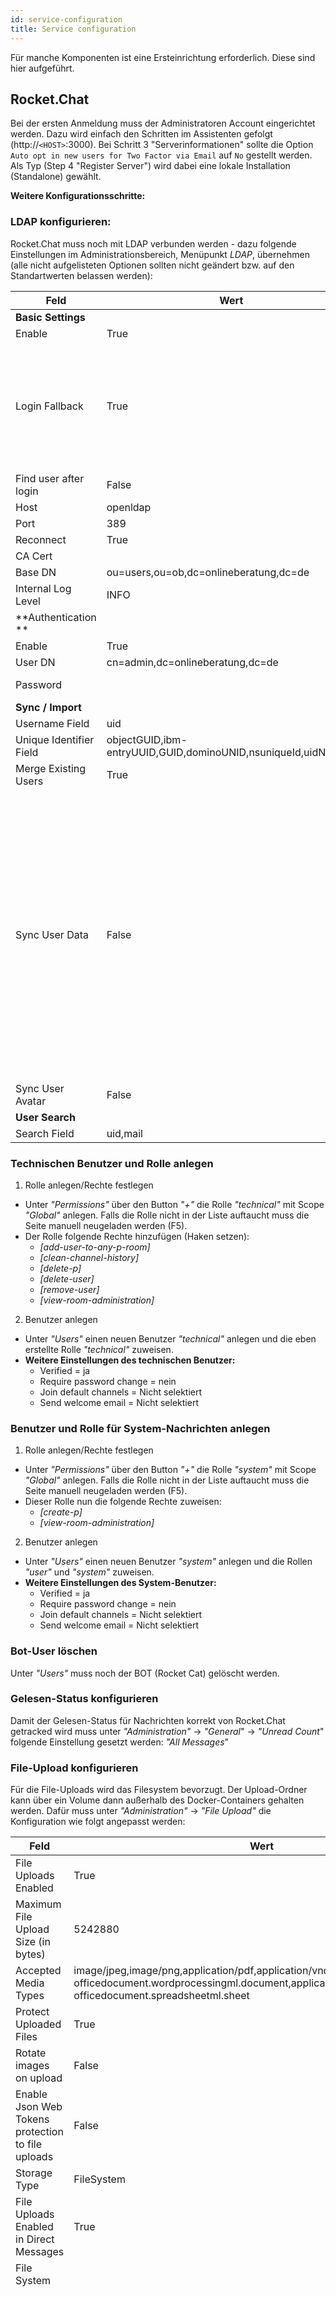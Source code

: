 ```yaml
---
id: service-configuration
title: Service configuration
---
```

Für manche Komponenten ist eine Ersteinrichtung erforderlich.
Diese sind hier aufgeführt.

## Rocket.Chat
Bei der ersten Anmeldung muss der Administratoren Account eingerichtet werden.
Dazu wird einfach den Schritten im Assistenten gefolgt (http://`<HOST>`:3000).
Bei Schritt 3 "Serverinformationen" sollte die Option `Auto opt in new users for Two Factor via Email` auf `No` gestellt werden.
Als Typ (Step 4 "Register Server") wird dabei eine lokale Installation (Standalone) gewählt.

__Weitere Konfigurationsschritte:__

### LDAP konfigurieren:
Rocket.Chat muss noch mit LDAP verbunden werden - dazu folgende Einstellungen im Administrationsbereich, Menüpunkt _LDAP_, übernehmen (alle nicht aufgelisteten Optionen sollten nicht geändert bzw. auf den Standartwerten belassen werden):

| Feld | Wert | Bemerkung |
|-|-|-|
| **Basic Settings** | | |
| Enable | True | |
| Login Fallback | True | Wichtig, da sich der initiale Admin ansonsten nicht mehr einloggen kann, da nicht im LDAP vorhanden |
| Find user after login | False | |
| Host | openldap | |
| Port | 389 | |
| Reconnect | True | |
| CA Cert | | |
| Base DN | ou=users,ou=ob,dc=onlineberatung,dc=de | |
| Internal Log Level | INFO | |
| **Authentication **| | |
| Enable | True | |
| User DN | cn=admin,dc=onlineberatung,dc=de | |
| Password | <PASSWORT> | → Standard-PW: admin |
| **Sync / Import** | | |
| Username Field | uid | |
| Unique Identifier Field | objectGUID,ibm-entryUUID,GUID,dominoUNID,nsuniqueId,uidNumber | |
| Merge Existing Users | True | |
| Sync User Data | False | Set this option to _true_ only if the user data of Keycloak and Rocket.Chat are 100% synchronized (especially e-mail address). Otherwise, this can lead to malfunction during password reset process and users won't be able to log in to Rocket.Chat. |
| Sync User Avatar | False | |
| **User Search** | | |
| Search Field | uid,mail | |


### Technischen Benutzer und Rolle anlegen
1. Rolle anlegen/Rechte festlegen
* Unter _"Permissions"_ über den Button _"+"_ die Rolle _"technical"_ mit Scope _"Global"_ anlegen. Falls die Rolle nicht in der Liste auftaucht muss die Seite manuell neugeladen werden (F5).
* Der Rolle folgende Rechte hinzufügen (Haken setzen):
    * _[add-user-to-any-p-room]_
    * _[clean-channel-history]_
    * _[delete-p]_
    * _[delete-user]_
    * _[remove-user]_
    * _[view-room-administration]_
2. Benutzer anlegen
* Unter _"Users"_ einen neuen Benutzer _"technical"_ anlegen und die eben erstellte Rolle _"technical"_ zuweisen.
* **Weitere Einstellungen des technischen Benutzer:**
    * Verified = ja
    * Require password change = nein
    * Join default channels = Nicht selektiert
    * Send welcome email = Nicht selektiert

### Benutzer und Rolle für System-Nachrichten anlegen
1. Rolle anlegen/Rechte festlegen
* Unter _"Permissions"_ über den Button _"+"_ die Rolle _"system"_ mit Scope _"Global"_ anlegen. Falls die Rolle nicht in der Liste auftaucht muss die Seite manuell neugeladen werden (F5).
* Dieser Rolle nun die folgende Rechte zuweisen:
    * _[create-p]_ 
    * _[view-room-administration]_
2. Benutzer anlegen
* Unter _"Users"_ einen neuen Benutzer _"system"_ anlegen und die Rollen _"user"_ und _"system"_ zuweisen.
* **Weitere Einstellungen des System-Benutzer:**
    * Verified = ja
    * Require password change = nein
    * Join default channels = Nicht selektiert
    * Send welcome email = Nicht selektiert

### Bot-User löschen
Unter _"Users"_ muss noch der BOT (Rocket Cat) gelöscht werden.

### Gelesen-Status konfigurieren
Damit der Gelesen-Status für Nachrichten korrekt von Rocket.Chat getracked wird muss unter _"Administration"_ → _"General_" → _"Unread Count_" folgende Einstellung gesetzt werden: _"All Messages_"

### File-Upload konfigurieren
Für die File-Uploads wird das Filesystem bevorzugt. Der Upload-Ordner kann über ein Volume dann außerhalb des Docker-Containers gehalten werden.
Dafür muss unter _"Administration"_ → _"File Upload"_ die Konfiguration wie folgt angepasst werden:

| Feld | Wert | Bemerkung |
|-|-|-|
| File Uploads Enabled | True | |
| Maximum File Upload Size (in bytes) | 5242880 | 5MB |
| Accepted Media Types | image/jpeg,image/png,application/pdf,application/vnd.openxmlformats-officedocument.wordprocessingml.document,application/vnd.openxmlformats-officedocument.spreadsheetml.sheet | jpg, png, pdf, docx, xlsx |
| Protect Uploaded Files | True | |
| Rotate images on upload | False | |
| Enable Json Web Tokens protection to file uploads | False | |
| Storage Type | FileSystem | |
| File Uploads Enabled in Direct Messages | True | |
| File System | | |
| System Path | /app/user_uploads | Dieses Verzeichnis wird auf das Host-System gemounted, damit die hochgeladenen Dateien nicht im Container liegen. Da Rocket.Chat die als eigenen RocketChat-Benutzer mit der UID 99999 ablegt, wird der Besitzer des Verzeichnisses auf dem Host-System auf die UID 99999 gesetzt. Diesen Benutzer gibts es auf dem Linux nicht, aber dadurch können die Rechte für das Verzeichnis eingeschränkt werden. Besitzer: 99999 Gruppe: docker Permissions: 744

### Nur lokal: CORS für Frontend-Entwicklung aktivieren
Damit die lokale Entwicklungsumgebung auch für die Frontend-Entwicklung, wo ein Node-Server lokal läuft, funktionert, muss in Rocket.Chat in der Administration unter dem Punkt _"General"_ → _"REST API"_ die Einstellung _"Enable Cors"_ auf _"true"_ gesetzt werden.

### Rate Limiter
For local development both `Rate Limiter` can be deactivated.

⚠️Please be sure to enable rate limiting for production and balance the settings according to the ones within NGINX ⚠️

### General
Disable `UTF8 Names Slugify` under `UTF8`.

### Accounts
Under `Registration` disable the following entries:
  - `Send email to user when user is activated`
  - `Send email to user when user is deactivated`
  - `Verify Email for External Accounts`
  - `Use Default Blocked Domains List`

## Keycloak
### Realm
Es muss der Realm aus dem Projektverzeichnis importiert werden (Verzeichnis im Repo: _./Keycloak_).

Vor dem Import der Basis-Einstellungen müssen folgende Anpassungen manuell in der Datei _realm-export.json_ vorgenommen werden:

| Name | Value |
| ---- | ----- |
| redirectUris | Host mit Wildcard eintragen (z.B. https://anwendung.de/*) |
| webOrigins | Erlaubte Origins eintragen (z.B. https://anwendung.de) |
| "clientId": "account" {baseUrl} | Keycloak URL zum Keycloak Account GUI (z.B. /auth/realms/<anwendungs_realm_name>/account) |
| "clientId": "account" {redirectUris} | Keycloak Redirect URIs zum Keycloak Account GUI (z.B. /auth/realms/<anwendungs_realm_name>/account) |
| "clientId": "security-admin-console" {baseUrl} | Keycloak URL zum Keycloak Admin GUI (z.B. "/auth/admin/<anwendungs_realm_name>/console/index.html") |
| "clientId": "security-admin-console" {redirectUris} | Keycloak Redirect URIs zum Keycloak Admin GUI (z.B. "/auth/admin/<anwendungs_realm_name>/console/index.html") |
| "smtpServer": {port} | SMTP Server Port |
| "smtpServer": {host} | SMTP Server Host |
| "smtpServer": {from} | SMTP Absender Adresse |
| "smtpServer": {fromDisplayName} | SMTP Absender Name |
| "smtpServer": {user} | SMTP Server Benutzer |
| "org.keycloak.storage.UserStorageProvider" : "config" : "usersDn" | Distinguished Names für User (z.B. "ou=users,ou=WebApp,dc=anwendung,dc=de") |
| "org.keycloak.storage.UserStorageProvider" : "config" : "bindDn" | Distinguished Names für Admin (z.B. "cn=admin,dc=anwendung,dc=de") |

Um die JSON-Datei zu importieren muss man einen neuen Realm in Keycloak anlegen.
Dazu öffnet man das DropDownMenü direkt unterhalb des Keycloak-Logos (derzeit ist dort der Master-Realm ausgewählt) und klick auf _"Add realm"_.
In der sich daraufhin öffnenden Maske lädt man die JSON Datei hoch.

### LDAP
Im Anschluss muss noch die Verbindung zu LDAP aktualisiert werden, da in dem Realm-Export das Passwort nicht mit exportiert wird.
Dazu geht man auf _"User Federation"_ und wählt dort _"ldap"_ aus. In den sich daraufhin öffnenden Konfigurationsfeldern aktualisiert man das Feld _"Bind Credential"_ mit dem für den LDAP-Admin gesetzten Passwort (Initial-Passwort: admin).
Die Funktionstüchtigkeit kann mit _"Test authentication"_ geprüft werden.
Zum Schluss das ganze noch mit dem _"save"_ Button ganz unten speichern.

### Technischer Benutzer für E-Mail-Prüfung
Für die Überprüfung auf bereits vergebene E-Mail-Adressen in Keycloak muss ein technischer Benutzer über die Benutzerverwaltung von Keycloak eingerichtet werden. Dieser Benutzer benötigt nur einen Namen aber kein Passwort oder sonstige Daten und Einstellungen.

### Technischer Benutzer für Registrierung und Masterkey
Für die Registrierung neuer Ratsuchender in Keycloak muss ein technischer Benutzer über die Benutzerverwaltung von Keycloak eingerichtet werden. Dieser Benutzer benötigt einen Namen, ein Passwort und folgende Rollen-Einstellungen:

1. Unter _"Client Roles"_ → _"realm-management"_ auswählen und unter _"Assigned Roles"_ sollten folgende Rollen stehen:
    * manage-users
    * view-realm
2. Unter _"Client Roles"_ → _"account"_ auswählen und alle unter _"Assigned Roles"_ entfernen
3. Zuätzlich muss dem Benutzer noch die Rolle "technical" hinzugefügt werden

### Password policies
Die gleichen Password Policies sind auch im UserService implementiert (UserHelper.java).

## Verbindungen im Nosqlclient einrichten
Damit man sich mit dem Nosqlclient mit der MongoDB verbinden kann müssen entsprechende Verbindungen eingerichtet werden. Dazu muss der Nosqlclient aufgerufen werden und oben rechts _"Connect"_ und im folgenden Dialog _"Create New"_ ausgewählt werden.

Folgende Verbindungsdaten müssen für die Rocket.Chat-DB verwendet werden:

| Name        | Host    | Port  | Database name | Authentication type | Username    | Passwort    | Authentication DB |
| ----------- | ------- | ----- | ------------- | ------------------- | ----------- | ----------- | ----------------- |
| Rocket.Chat | mongodb | 27017 | rocketchat    | Scram-Sha-1         | rocketchat* | rocketchat* | rocketchat        |

\* Es handelt sich hierbei um das initiale Passwort bei der Erstinstallation. Dieses muss ggf. noch angepasst werden.

## Microservices

Für alle folgenden Microservices muss ein Hosts-Eintrag in der Datei `docker-compose.yml` erfolgen. Bitte ersetzen Sie die Platzhalter `<app_domain>` und `<internal_server_ip_address>` entsprechend mit Ihren Werten bei der jeweiligen Property `extra_hosts`. Darüber wird sichergestellt, dass die Microservices Verbindungen zu den Services auf dem Server herstellen können.

## AgencyService
Die Konfiguration des Services auf dem Server erfolgt in der AgencyService.env. Für die lokale Entwicklung muss dafür die entsprechende _application-X.properties_-Datei angepasst werden.

Folgende Werte müssen zwingend gesetzt werden:

| Name | Description |
| ---- | ----------- |
| SPRING_PROFILES_ACTIVE | _local_ for local development, _prod_ for production system |
| SPRING_DATASOURCE_URL | Connection URL: jdbc:mariadb://\<host\>:\<port\>/agencyservice |
| SPRING_DATASOURCE_USERNAME | Username for AgencyService database user |
| SPRING_DATASOURCE_PASSWORD | Password for AgencyService database user |
| SPRING_LIQUIBASE_USER | Username for AgencyService liquibase database user |
| SPRING_LIQUIBASE_PASSWORD | Password for AgencyService liquibase database user |
| KEYCLOAK_AUTH_SERVER_URL | Keycloak authentication server URL: http://\<host\>/auth |
| KEYCLOAK_REALM | Keycloak realm name |
| KEYCLOAK_PRINCIPAL-ATTRIBUTE | Keycloak principal attribute: preferred_username |
| KEYCLOAK_RESOURCE | agency-service |
| KEYCLOAK_CORS | false for production system! |
| KEYCLOAKSERVICE_ADMIN_CLIENTID | Keycloak admin client ID |
| KEYCLOAKSERVICE_APP_CLIENTID | Keycloak app client ID |
| CSRF_HEADER_PROPERTY | CSRF header property name (must match the frontend header name!) |
| CSRF_COOKIE_PROPERTY | CSRF cookie property name (must match the frontend cookie name!) |
| [CONSULTING_TYPE_NAME]_WHITE_SPOT_AGENCY_ID | Define the white spot agency IDs where needed for every consulting type |

## MailService
Die Konfiguration des Services auf dem Server erfolgt in der MailService.env. Für die lokale Entwicklung muss dafür die entsprechende _application-X.properties_-Datei angepasst werden.

Folgende Werte müssen zwingend gesetzt werden:

| Name | Description |
| ---- | ----------- |
| APP_IMPRINT_URL | Imprint URL |
| APP_DATAPRIVACY_URL | Data privacy URL |
| SPRING_PROFILES_ACTIVE | _local_ for local development, _prod_ for production system |
| SPRING_MAIL_HOST | SMTP server host |
| SPRING_MAIL_PORT | SMTP server port |
| SPRING_MAIL_USERNAME | SMTP server username |
| SPRING_MAIL_PASSWORD | SMTP server password |
| MAIL_SENDER | Mail sender address |
| MAIL_FIX_RECIPIENT | For testing: enter e-mail address to which every e-mail is send instead of original recipient |
| MAIL_ERROR_RECIPIENTS | e-mail address for mail failures |
| MAIL_USESMTP | true for STMP, false for MS Exchange Server |
| MAIL_EXCHANGE_USER | MS Exchange Server username |
| MAIL_EXCHANGE_PASSWORD | MS Exchange Server password |
| MAIL_EXCHANGE_URL | MS Exchange Server URL |
| MAIL_EXCHANGE_VERSION | MS Exchange Server version (from enum microsoft.exchange.webservices.data.core.enumeration.misc.ExchangeVersion) |
| CSRF_HEADER_PROPERTY | CSRF header property name (must match the frontend header name!) |
| CSRF_COOKIE_PROPERTY | CSRF cookie property name (must match the frontend cookie name!) |

## MessageService
Die Konfiguration des Services auf dem Server erfolgt in der MessageService.env. Für die lokale Entwicklung muss dafür die entsprechende _application-X.properties_-Datei angepasst werden.

Folgende Werte müssen zwingend gesetzt werden:

| Name | Description |
| ---- | ----------- |
| APP_BASE_URL | Application host, e.g. _https://anwendung.local_ |
| SPRING_PROFILES_ACTIVE | _local_ for local development, _prod_ for production system |
| SPRING_DATASOURCE_URL **`!upcoming with release 2020-11-24`** | Connection URL: jdbc:mariadb://\<host\>:\<port\>/messageservice |
| SPRING_DATASOURCE_USERNAME **`!upcoming with release 2020-11-24`** | Username for MessageService database user |
| SPRING_DATASOURCE_PASSWORD **`!upcoming with release 2020-11-24`** | Password for MessageService database user |
| SPRING_LIQUIBASE_USER **`!upcoming with release 2020-11-24`** | Username for MessageService liquibase database user |
| SPRING_LIQUIBASE_PASSWORD **`!upcoming with release 2020-11-24`** | Password for MessageService liquibase database user |
| KEYCLOAK_AUTH_SERVER_URL | Keycloak authentication server URL: _http://\<host\>/auth_ |
| KEYCLOAK_REALM | Keycloak realm name |
| KEYCLOAK_PRINCIPAL-ATTRIBUTE | Keycloak principal attribute: preferred_username |
| KEYCLOAK_RESOURCE | agency-service |
| KEYCLOAK_CORS | false for production system! |
| KEYCLOAKSERVICE_ADMIN_CLIENTID | Keycloak admin client ID |
| KEYCLOAKSERVICE_APP_CLIENTID | Keycloak app client ID |
| ROCKET_CHAT_API_URL | Rocket.Chat REST API URL, e.q. _http://\<host\>/api/v1_ |
| ROCKET_TECHNICAL_USERNAME | Rocket.Chat technical user username (see [here](#-technischen-benutzer-und-rolle-anlegen)) |
| ROCKET_SYSTEMUSER_USERNAME | Rocket.Chat system user username (see [here](#-benutzer-und-rolle-für-system-nachrichten-anlegen))|
| ROCKET_SYSTEMUSER_PASSWORD | Rocket.Chat system user password |
| ROCKET_SYSTEMUSER_ID | Rocket.Chat system user id |
| USER_SERVICE_API_URL | URL to the UserService REST API, e.g. _http://\<host\>/service/users_ |
| USER_SERVICE_API_LIVEPROXY_URL | URL to the UserService live proxy REST API, e.g. _http://\<host\>_ |
| SERVICE_ENCRYPTION_APPKEY | Key for message encryption (must match the one defined in the UserService!) |
| CSRF_HEADER_PROPERTY | CSRF header property name (must match the frontend header name!) |
| CSRF_COOKIE_PROPERTY | CSRF cookie property name (must match the frontend cookie name!) |

## UserService
Die Konfiguration des Services auf dem Server erfolgt in der UserService.env. Für die lokale Entwicklung muss dafür die entsprechende _application-X.properties_-Datei angepasst werden. Die User-ID des technischen Keycloak Benutzers kann direkt in Keycloak eingesehen werden (Menüpunkt _"Users"_).
Die Rocket.Chat User-ID für den Rocket.Chat Systemuser muss direkt in der MongoDB über den NoSqlClient ermittelt werden. Dazu im NoSqlClient an der Rocket.Chat-Datenbank anmelden und folgende Suchabfrage auf die Collection _users_ ausführen:

```
{"username":"<GESUCHTER USERNAME>"}
```

Folgende Werte müssen in der UserService.env zwingend gesetzt werden:

| Name | Description |
| ---- | ----------- |
| APP_BASE_URL | Application host, e.g. _https://anwendung.local_ |
| CONSULTANT_IMPORT_FILENAME | Path to consultant import file, e.g. _import/consultants.csv_ |
| CONSULTANT_IMPORT_PROTOCOL_FILENAME | Path to consultant import log file, e.g. _import/consultants-import.txt_ |
| ASKER_IMPORT_FILENAME | Path to asker import file, e.g. _import/askers.csv_ |
| ASKER_IMPORT_WITHOUTSESSION_FILENAME | Path to asker without session import file, e.g. _import/askers-without-session.csv_ |
| ASKER_IMPORT_PROTOCOL_FILENAME |  Path to asker import log file, e.g. _import/askers-import.txt_ |
| ASKER_IMPORT_WELCOME_MESSAGE_FILENAME | Path to welcome messages (enquiry response), e.g. _import/welcome_consulting_type_[ConsultingType].txt_ |
| ASKER_IMPORT_WELCOME_MESSAGE_FILENAME_REPLACE_VALUE | Replacement value for welcome message files, e.g. _[ConsultingType]_ |
| SPRING_PROFILES_ACTIVE | _local_ for local development, _prod_ for production system |
| SPRING_DATASOURCE_URL | Connection URL: jdbc:mariadb://\<host\>:\<port\>/agencyservice |
| SPRING_DATASOURCE_USERNAME | Username for AgencyService database user |
| SPRING_DATASOURCE_PASSWORD | Password for AgencyService database user |
| SPRING_LIQUIBASE_USER | Username for AgencyService liquibase database user |
| SPRING_LIQUIBASE_PASSWORD | Password for AgencyService liquibase database user |
| KEYCLOAK_AUTH_SERVER_URL | Keycloak authentication server URL: http://\<host\>/auth |
| KEYCLOAK_REALM | Keycloak realm name |
| KEYCLOAK_PRINCIPAL-ATTRIBUTE | Keycloak principal attribute: preferred_username |
| KEYCLOAK_RESOURCE | agency-service |
| KEYCLOAK_CORS | false for production system! |
| KEYCLOAKSERVICE_ADMIN_CLIENTID | Keycloak admin client ID |
| KEYCLOAKSERVICE_APP_CLIENTID | Keycloak app client ID |
| KEYCLOAKSERVICE_TECHUSER_ID | Keycloak technical user ID (see [here](#-technischer-benutzer-für-e-mail-prüfung)) |
| KEYCLOAKSERVICE_ADMIN_USERNAME | Keycloak technical user username (see [here](#-technischer-benutzer-für-registrierung)) |
| KEYCLOAKSERVICE_ADMIN_PASSWORD | Keycloak technical user password |
| ROCKET_CHAT_API_URL | Rocket.Chat REST API URL, e.q. _http://\<host\>/api/v1_ |
| ROCKET_TECHNICAL_USERNAME | Rocket.Chat technical user username (see [here](#-technischen-benutzer-und-rolle-anlegen)) |
| ROCKET_TECHNICAL_PASSWORD | Rocket.Chat technical user password |
| ROCKET_SYSTEMUSER_USERNAME | Rocket.Chat system user username (see [here](#-benutzer-und-rolle-für-system-nachrichten-anlegen))|
| ROCKET_SYSTEMUSER_PASSWORD | Rocket.Chat system user password |
| ROCKET_SYSTEMUSER_ID | Rocket.Chat system user ID |
| AGENCY_SERVICE_API_URL | URL to the AgencyService REST API, e.g. _http://\<host\>/service/agencies_ |
| MESSAGE_SERVICE_API_URL | URL to the MessageService REST API, e.g. _http://\<host\>/service/messages_ |
| MAIL_SERVICE_API_MAILS_SEND | URL to the MailService send mails endpoint, e.g. _http://\<host\>/service/mails/send_ |
| LIVE_SERVICE_API_URL | URL to the LiveService REST API, e.g. _http://\<host\>_ |
| SERVICE_ENCRYPTION_APPKEY | Key for message encryption (must match the one defined in the UserService!) |
| CSRF_HEADER_PROPERTY | CSRF header property name (must match the frontend header name!) |
| CSRF_COOKIE_PROPERTY | CSRF cookie property name (must match the frontend cookie name!) |

## UploadService
Die Konfiguration des Services auf dem Server erfolgt in der UploadService.env. Für die lokale Entwicklung muss dafür die entsprechende _application-X.properties_-Datei angepasst werden. 

Folgende Werte müssen in der UploadService.env zwingend gesetzt werden:

| Name | Description |
| ---- | ----------- |
| APP_BASE_URL | Application host, e.g. _https://anwendung.local_ |
| SPRING_PROFILES_ACTIVE | _local_ for local development, _prod_ for production system |
| KEYCLOAK_AUTH_SERVER_URL | Keycloak authentication server URL: http://\<host\>/auth |
| KEYCLOAK_REALM | Keycloak realm name |
| KEYCLOAK_PRINCIPAL-ATTRIBUTE | Keycloak principal attribute: preferred_username |
| KEYCLOAK_CORS | false for production system! |
| KEYCLOAKSERVICE_ADMIN_CLIENTID | Keycloak admin client ID |
| KEYCLOAKSERVICE_APP_CLIENTID | Keycloak app client ID |
| ROCKET_CHAT_API_URL | Rocket.Chat REST API URL, e.q. _http://\<host\>/api/v1_ |
| ROCKET_SYSTEMUSER_USERNAME | Rocket.Chat system user username (see [here](#-benutzer-und-rolle-für-system-nachrichten-anlegen))|
| ROCKET_SYSTEMUSER_PASSWORD | Rocket.Chat system user password |
| USER_SERVICE_API_URL | URL to the UserService REST API, e.g. _http://\<host\>/service/users_ |
| USER_SERVICE_API_LIVEPROXY_URL | URL to the UserService live proxy REST API, e.g. _http://\<host\>_ |
| SERVICE_ENCRYPTION_APPKEY | Key for message encryption (must match the one defined in the UserService!) |
| CSRF_HEADER_PROPERTY | CSRF header property name (must match the frontend header name!) |
| CSRF_COOKIE_PROPERTY | CSRF cookie property name (must match the frontend cookie name!) |

## LiveService 
**`!upcoming with release 2020-11-24`**

Die Konfiguration des Services auf dem Server erfolgt in der LiveService.env. Für die lokale
Entwicklung muss die application.properties-Datei angepasst werden. 

Folgende Werte müssen in der UploadService.env zwingend gesetzt werden:

| Name | Description |
| ---- | ----------- |
| SPRING_MAIN_ALLOW-BEAN-DEFINITION-OVERRIDING=true | Needed for using keycloak security session bean |
| KEYCLOAK_AUTH_SERVER_URL | Keycloak authentication server URL: http://\<host\>/auth |
| KEYCLOAK_REALM | Keycloak realm name |
| KEYCLOAK_RESOURCE | Keycloak resource name |
| APP_BASE_URL | Client base URL used for cors restriction: http://\<host\>|


## Restart aller Services
Nachdem Änderungen gemacht wurden, sollten alle Services erneut durch *docker-compose restart* neugestartet werden.
